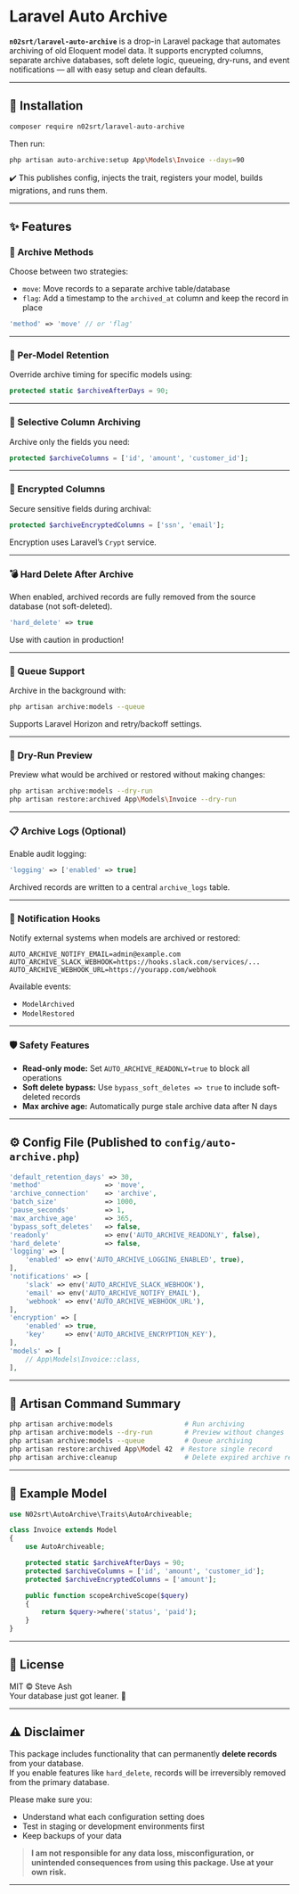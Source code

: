 # Laravel Auto Archive

**`n02srt/laravel-auto-archive`** is a drop-in Laravel package that automates archiving of old Eloquent model data. It supports encrypted columns, separate archive databases, soft delete logic, queueing, dry-runs, and event notifications — all with easy setup and clean defaults.

---

## 🚀 Installation

```bash
composer require n02srt/laravel-auto-archive
```

Then run:

```bash
php artisan auto-archive:setup App\Models\Invoice --days=90
```

✔️ This publishes config, injects the trait, registers your model, builds migrations, and runs them.

---

## ✨ Features

### 🧠 Archive Methods

Choose between two strategies:
- `move`: Move records to a separate archive table/database
- `flag`: Add a timestamp to the `archived_at` column and keep the record in place

```php
'method' => 'move' // or 'flag'
```

---

### 📆 Per-Model Retention

Override archive timing for specific models using:

```php
protected static $archiveAfterDays = 90;
```

---

### 🧼 Selective Column Archiving

Archive only the fields you need:

```php
protected $archiveColumns = ['id', 'amount', 'customer_id'];
```

---

### 🔐 Encrypted Columns

Secure sensitive fields during archival:

```php
protected $archiveEncryptedColumns = ['ssn', 'email'];
```

Encryption uses Laravel’s `Crypt` service.

---

### 💣 Hard Delete After Archive

When enabled, archived records are fully removed from the source database (not soft-deleted).

```php
'hard_delete' => true
```

Use with caution in production!

---

### 🔁 Queue Support

Archive in the background with:

```bash
php artisan archive:models --queue
```

Supports Laravel Horizon and retry/backoff settings.

---

### 🧪 Dry-Run Preview

Preview what would be archived or restored without making changes:

```bash
php artisan archive:models --dry-run
php artisan restore:archived App\Models\Invoice --dry-run
```

---

### 📋 Archive Logs (Optional)

Enable audit logging:

```php
'logging' => ['enabled' => true]
```

Archived records are written to a central `archive_logs` table.

---

### 📣 Notification Hooks

Notify external systems when models are archived or restored:

```env
AUTO_ARCHIVE_NOTIFY_EMAIL=admin@example.com
AUTO_ARCHIVE_SLACK_WEBHOOK=https://hooks.slack.com/services/...
AUTO_ARCHIVE_WEBHOOK_URL=https://yourapp.com/webhook
```

Available events:
- `ModelArchived`
- `ModelRestored`

---

### 🛡 Safety Features

- **Read-only mode:** Set `AUTO_ARCHIVE_READONLY=true` to block all operations
- **Soft delete bypass:** Use `bypass_soft_deletes => true` to include soft-deleted records
- **Max archive age:** Automatically purge stale archive data after N days

---

## ⚙️ Config File (Published to `config/auto-archive.php`)

```php
'default_retention_days' => 30,
'method'                => 'move',
'archive_connection'    => 'archive',
'batch_size'            => 1000,
'pause_seconds'         => 1,
'max_archive_age'       => 365,
'bypass_soft_deletes'   => false,
'readonly'              => env('AUTO_ARCHIVE_READONLY', false),
'hard_delete'           => false,
'logging' => [
    'enabled' => env('AUTO_ARCHIVE_LOGGING_ENABLED', true),
],
'notifications' => [
    'slack' => env('AUTO_ARCHIVE_SLACK_WEBHOOK'),
    'email' => env('AUTO_ARCHIVE_NOTIFY_EMAIL'),
    'webhook' => env('AUTO_ARCHIVE_WEBHOOK_URL'),
],
'encryption' => [
    'enabled' => true,
    'key'     => env('AUTO_ARCHIVE_ENCRYPTION_KEY'),
],
'models' => [
    // App\Models\Invoice::class,
],
```

---

## 🧪 Artisan Command Summary

```bash
php artisan archive:models                  # Run archiving
php artisan archive:models --dry-run        # Preview without changes
php artisan archive:models --queue          # Queue archiving
php artisan restore:archived App\Model 42  # Restore single record
php artisan archive:cleanup                 # Delete expired archive records
```

---

## 🧬 Example Model

```php
use N02srt\AutoArchive\Traits\AutoArchiveable;

class Invoice extends Model
{
    use AutoArchiveable;

    protected static $archiveAfterDays = 90;
    protected $archiveColumns = ['id', 'amount', 'customer_id'];
    protected $archiveEncryptedColumns = ['amount'];

    public function scopeArchiveScope($query)
    {
        return $query->where('status', 'paid');
    }
}
```

---

## 📄 License

MIT © Steve Ash  
Your database just got leaner. 🧹


---

## ⚠️ Disclaimer

This package includes functionality that can permanently **delete records** from your database.  
If you enable features like `hard_delete`, records will be irreversibly removed from the primary database.

Please make sure you:
- Understand what each configuration setting does
- Test in staging or development environments first
- Keep backups of your data

> **I am not responsible for any data loss, misconfiguration, or unintended consequences from using this package. Use at your own risk.**

---
